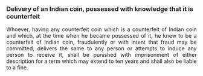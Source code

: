 ### Delivery of an Indian coin, possessed with knowledge that it is counterfeit
<div style="text-align: justify">

Whoever, having any counterfeit coin which is a counterfeit of Indian coin and which, at the time when he became possessed of it, he knew to be a counterfeit of Indian coin, fraudulently or with intent that fraud may be committed, delivers the same to any person or attempts to induce any person to receive it, shall be punished with imprisonment of either description for a term which may extend to ten years and shall also be liable to a fine.

</div>
